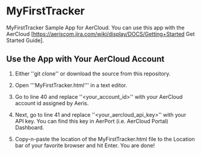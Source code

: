 MyFirstTracker
==============

MyFirstTracker Sample App for AerCloud. You can use this app with the AerCloud 
[https://aeriscom.jira.com/wiki/display/DOCS/Getting+Started Get Started Guide].
 
Use the App with Your AerCloud Account
--------------------------------------

1. Either ''git clone'' or download the source from this repository.

2. Open '''MyFirstTracker.html''' in a text editor.

3. Go to line 40 and replace ''<your_account_id>'' with your AerCloud account id assigned by Aeris.

4. Next, go to line 41 and replace ''<your_aercloud_api_key>'' with your API key. You can find this
key in AerPort (i.e. AerCloud Portal) Dashboard.

5. Copy-n-paste the location of the MyFirstTracker.html file to the Location bar of your favorite
browser and hit Enter. You are done!
 
  


